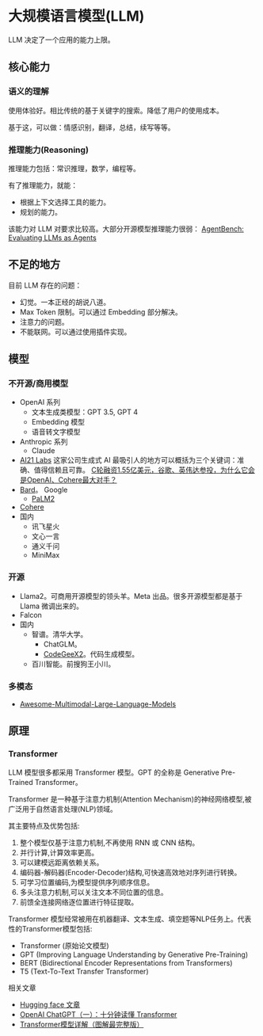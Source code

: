# 大规模语言模型(LLM)
LLM 决定了一个应用的能力上限。

## 核心能力
### 语义的理解
使用体验好。相比传统的基于关键字的搜索。降低了用户的使用成本。

基于这，可以做：情感识别，翻译，总结，续写等等。

### 推理能力(Reasoning)
推理能力包括：常识推理，数学，编程等。

有了推理能力，就能：
* 根据上下文选择工具的能力。
* 规划的能力。

该能力对 LLM 对要求比较高。大部分开源模型推理能力很弱： [AgentBench: Evaluating LLMs as Agents](https://arxiv.org/abs/2308.03688)

## 不足的地方
目前 LLM 存在的问题：
* 幻觉。一本正经的胡说八道。
* Max Token 限制。可以通过 Embedding 部分解决。
* 注意力的问题。
* 不能联网。可以通过使用插件实现。

## 模型
### 不开源/商用模型
* OpenAI 系列
  * 文本生成类模型：GPT 3.5, GPT 4
  * Embedding 模型
  * 语音转文字模型
* Anthropic 系列
  * Claude
* [AI21 Labs](https://www.ai21.com/) 这家公司生成式 AI 最吸引人的地方可以概括为三个关键词：准确、值得信赖且可靠。 [C轮融资1.55亿美元，谷歌、英伟达参投，为什么它会是OpenAI、Cohere最大对手？](https://mp.weixin.qq.com/s/YuAREP0Ui8tW7uYaibuP5w)
* [Bard](https://bard.google.com/)。 Google
  * [PaLM2](https://ai.google/discover/palm2/)
* [Cohere](https://cohere.com/)
* 国内
  * 讯飞星火
  * 文心一言
  * 通义千问
  * MiniMax

### 开源
* Llama2。可商用开源模型的领头羊。Meta 出品。很多开源模型都是基于 Llama 微调出来的。
* Falcon
* 国内
  * 智谱。清华大学。
    * ChatGLM。
    * [CodeGeeX2](https://github.com/THUDM/CodeGeeX2)。代码生成模型。
  * 百川智能。前搜狗王小川。

### 多模态
* [Awesome-Multimodal-Large-Language-Models](https://github.com/BradyFU/Awesome-Multimodal-Large-Language-Models)

## 原理
### Transformer
LLM 模型很多都采用 Transformer 模型。GPT 的全称是 Generative Pre-Trained Transformer。

Transformer 是一种基于注意力机制(Attention Mechanism)的神经网络模型,被广泛用于自然语言处理(NLP)领域。

其主要特点及优势包括:

1. 整个模型仅基于注意力机制,不再使用 RNN 或 CNN 结构。
2. 并行计算,计算效率更高。
3. 可以建模远距离依赖关系。
4. 编码器-解码器(Encoder-Decoder)结构,可快速高效地对序列进行转换。
5. 可学习位置编码,为模型提供序列顺序信息。
6. 多头注意力机制,可以关注文本不同位置的信息。
7. 前馈全连接网络逐位置进行特征提取。

Transformer 模型经常被用在机器翻译、文本生成、填空题等NLP任务上。代表性的Transformer模型包括:

* Transformer (原始论文模型)
* GPT (Improving Language Understanding by Generative Pre-Training)
* BERT (Bidirectional Encoder Representations from Transformers)
* T5 (Text-To-Text Transfer Transformer)

相关文章
* [Hugging face 文章](https://huggingface.co/learn/nlp-course/zh-CN/chapter1/1?fw=pt)
* [OpenAI ChatGPT（一）：十分钟读懂 Transformer](https://zhuanlan.zhihu.com/p/600773858)
* [Transformer模型详解（图解最完整版）](https://zhuanlan.zhihu.com/p/338817680)


